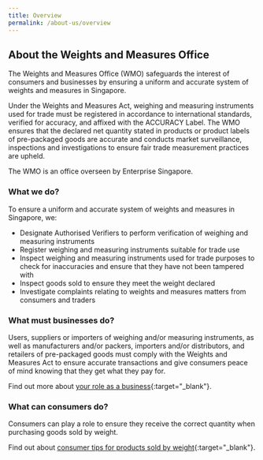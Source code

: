 ```yaml
---
title: Overview 
permalink: /about-us/overview
---
```


## About the Weights and Measures Office
The Weights and Measures Office (WMO) safeguards the interest of consumers and businesses by ensuring a uniform and accurate system of weights and measures in Singapore. 

Under the Weights and Measures Act, weighing and measuring instruments used for trade must be registered in accordance to international standards, verified for accuracy, and affixed with the ACCURACY Label. The WMO ensures that the declared net quantity stated in products or product labels of pre-packaged goods are accurate and conducts market surveillance, inspections and investigations to ensure fair trade measurement practices are upheld. 

The WMO is an office overseen by Enterprise Singapore.  


### What we do?

To ensure a uniform and accurate system of weights and measures in Singapore, we:

- Designate Authorised Verifiers to perform verification of weighing and measuring instruments
- Register weighing and measuring instruments suitable for trade use
- Inspect weighing and measuring instruments used for trade purposes to check for inaccuracies and ensure that they have not been tampered with
- Inspect goods sold to ensure they meet the weight declared
- Investigate complaints relating to weights and measures matters from consumers and traders

[1]:https://sso.agc.gov.sg/Act/WMA1975
[2]:https://sso.agc.gov.sg/SL/WMA1975-S844-2005?DocDate=20180329

### What must businesses do?
Users, suppliers or importers of weighing and/or measuring instruments, as well as manufacturers and/or packers, importers and/or distributors, and retailers of pre-packaged goods must comply with the Weights and Measures Act to ensure accurate transactions and give consumers peace of mind knowing that they get what they pay for. 

Find out more about [your role as a business](/businesses/overview){:target="_blank"}.

### What can consumers do?
Consumers can play a role to ensure they receive the correct quantity when purchasing goods sold by weight. 

Find out about [consumer tips for products sold by weight](/consumers/consumer-tips-for-products-sold-by-weight){:target="_blank"}.
